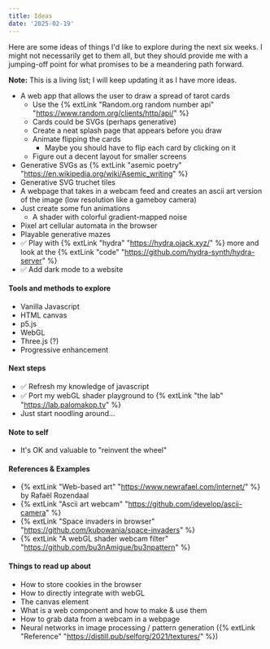 ```yaml
---
title: Ideas
date: '2025-02-19'
---
```


Here are some ideas of things I'd like to explore during the next six weeks. I might not necessarily get to them all, but they should provide me with a jumping-off point for what promises to be a meandering path forward.

**Note:** This is a living list; I will keep updating it as I have more ideas.

- A web app that allows the user to draw a spread of tarot cards
  - Use the {% extLink "Random.org random number api" "https://www.random.org/clients/http/api/" %}
  - Cards could be SVGs (perhaps generative)
  - Create a neat splash page that appears before you draw
  - Animate flipping the cards
    - Maybe you should have to flip each card by clicking on it
  - Figure out a decent layout for smaller screens
- Generative SVGs as {% extLink "asemic poetry" "https://en.wikipedia.org/wiki/Asemic_writing" %}
- Generative SVG truchet tiles
- A webpage that takes in a webcam feed and creates an ascii art version of the image (low resolution like a gameboy camera)
- Just create some fun animations
  - A shader with colorful gradient-mapped noise
- Pixel art cellular automata in the browser
- Playable generative mazes
- ✅ Play with {% extLink "hydra" "https://hydra.ojack.xyz/" %} more and look at the {% extLink "code" "https://github.com/hydra-synth/hydra-server" %}
- ✅ Add dark mode to a website

#### Tools and methods to explore

- Vanilla Javascript
- HTML canvas
- p5.js
- WebGL
- Three.js (?)
- Progressive enhancement

#### Next steps

- ✅ Refresh my knowledge of javascript
- ✅ Port my webGL shader playground to {% extLink "the lab" "https://lab.palomakop.tv" %}
- Just start noodling around...

#### Note to self

- It's OK and valuable to "reinvent the wheel"

#### References & Examples

- {% extLink "Web-based art" "https://www.newrafael.com/internet/" %} by Rafaël Rozendaal
- {% extLink "Ascii art webcam" "https://github.com/idevelop/ascii-camera" %}
- {% extLink "Space invaders in browser" "https://github.com/kubowania/space-invaders" %}
- {% extLink "A webGL shader webcam filter" "https://github.com/bu3nAmigue/bu3npattern" %}

#### Things to read up about

- How to store cookies in the browser
- How to directly integrate with webGL
- The canvas element
- What is a web component and how to make & use them
- How to grab data from a webcam in a webpage
- Neural networks in image processing / pattern generation ({% extLink "Reference" "https://distill.pub/selforg/2021/textures/" %})
